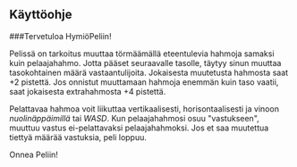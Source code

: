 ## **Käyttöohje**

###Tervetuloa HymiöPeliin!

Pelissä on tarkoitus muuttaa törmäämällä eteentulevia hahmoja samaksi kuin pelaajahahmo.
Jotta pääset seuraavalle tasolle, täytyy sinun muuttaa tasokohtainen määrä vastaantulijoita. 
Jokaisesta muutetusta hahmosta saat +2 pistettä. Jos onnistut muuttamaan hahmoja enemmän kuin taso vaatii, saat jokaisesta extrahahmosta +4 pistettä.

Pelattavaa hahmoa voit liikuttaa vertikaalisesti, horisontaalisesti ja vinoon *nuolinäppäimillä* tai *WASD*.
Kun pelaajahahmosi osuu "vastukseen", muuttuu vastus ei-pelattavaksi pelaajahahmoksi.
Jos et saa muutettua tiettyä määrää vastuksia, peli loppuu.

Onnea Peliin!
